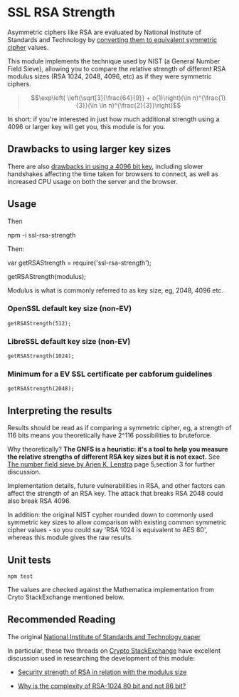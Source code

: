 # SSL RSA Strength

Asymmetric ciphers like RSA are evaluated by National Institute of Standards and Technology by [converting them to equivalent symmetric cipher](http://csrc.nist.gov/publications/nistpubs/800-57/sp800-57_part1_rev3_general.pdf) values.

This module implements the technique used by NIST (a General Number Field Sieve), allowing you to compare the relative strength of different RSA modulus sizes (RSA 1024, 2048, 4096, etc) as if they were symmetric ciphers.

> $$\exp\left( \left(\sqrt[3]{\frac{64}{9}} + o(1)\right)(\ln n)^{\frac{1}{3}}(\ln \ln n)^{\frac{2}{3}}\right)$$

In short: if you're interested in just how much additional strength using a 4096 or larger key will get you, this module is for you.

## Drawbacks to using larger key sizes

There are also [drawbacks in using a 4096 bit key](), including slower handshakes affecting the time taken for browsers to connect, as well as increased CPU usage on both the server and the browser.

## Usage

Then

  npm -i ssl-rsa-strength

Then:

  var getRSAStrength = require('ssl-rsa-strength');

  getRSAStrength(modulus);

Modulus is what is commonly referred to as key size, eg, 2048, 4096 etc.

### OpenSSL default key size (non-EV)

    getRSAStrength(512);

### LibreSSL default key size (non-EV)

    getRSAStrength(1024);

### Minimum for a EV SSL certificate per cabforum guidelines

    getRSAStrength(2048);

## Interpreting the results

Results should be read as if comparing a symmetric cipher, eg, a strength of 116 bits means you theoretically have 2^116 possibilities to bruteforce.

Why theoretically? **The GNFS is a heuristic: it's a tool to help you measure the relative strengths of different RSA key sizes but it is not exact.** See [The number field sieve by Arjen K. Lenstra](http://www.iai.uni-bonn.de/~adrian/nfs/lenstra90number.pdf) page 5,section 3 for further discussion.

Implementation details, future vulnerabilities in RSA, and other factors can affect the strength of an RSA key. The attack that breaks RSA 2048 could also break RSA 4096.

In addition: the original NIST cypher rounded down to commonly used symmetric key sizes to allow comparison with existing common symmetric cipher values - so you could say 'RSA 1024 is equivalent to AES 80', whereas this module gives the raw results.

## Unit tests

	npm test

The values are checked against the Mathematica implementation from Cryto StackExchange mentioned below.

## Recommended Reading

The original [National Institute of Standards and Technology paper](http://csrc.nist.gov/publications/nistpubs/800-57/sp800-57_part1_rev3_general.pdf)

In particular, these two threads on [Crypto StackExchange](http://crypto.stackexchange.com) have excellent discussion used in researching the development of this module:

 - [Security strength of RSA in relation with the modulus size](http://crypto.stackexchange.com/questions/8687/security-strength-of-rsa-in-relation-with-the-modulus-size/8692?noredirect=1#comment56473_8692)

 - [Why is the complexity of RSA-1024 80 bit and not 86 bit?](http://crypto.stackexchange.com/questions/10076/why-is-the-complexity-of-rsa-1024-80-bit-and-not-86-bit)


